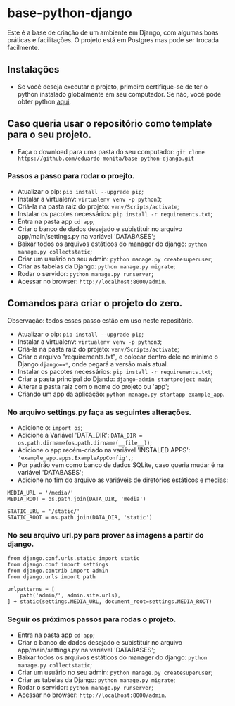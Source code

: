 # base-python-django
Este é a base de criação de um ambiente em Django, com algumas boas práticas e facilitações. O projeto está em Postgres mas pode ser trocada facilmente.

## Instalações
- Se você deseja executar o projeto, primeiro certifique-se de ter o python instalado globalmente em seu computador. Se não, você pode obter python [aqui](https://www.python.org/downloads/ "aqui").

## Caso queria usar o repositório como template para o seu projeto.
- Faça o download para uma pasta do seu computador: `git clone https://github.com/eduardo-monita/base-python-django.git`
### Passos a passo para rodar o proejto.
- Atualizar o pip: `pip install --upgrade pip`;
- Instalar a virtualenv: `virtualenv venv -p python3`;
- Criá-la na pasta raiz do projeto: `venv/Scripts/activate`;
- Instalar os pacotes necessários: `pip install -r requirements.txt`;
- Entra na pasta app `cd app`; 
- Criar o banco de dados desejado e subistituir no arquivo app/main/settings.py na variável 'DATABASES';
- Baixar todos os arquivos estáticos do manager do django: `python manage.py collectstatic`;
- Criar um usuário no seu admin: `python manage.py createsuperuser`;
- Criar as tabelas da Django: `python manage.py migrate`;
- Rodar o servidor: `python manage.py runserver`;
- Acessar no browser: `http://localhost:8000/admin`.

## Comandos para criar o projeto do zero.
Observação: todos esses passo estão em uso neste repositório.
- Atualizar o pip: `pip install --upgrade pip`;
- Instalar a virtualenv: `virtualenv venv -p python3`;
- Criá-la na pasta raiz do projeto: `venv/Scripts/activate`;
- Criar o arquivo "requirements.txt", e colocar dentro dele no mínimo o Django `django==*`, onde pegará a versão mais atual.
- Instalar os pacotes necessários: `pip install -r requirements.txt`;
- Criar a pasta principal do Djando: `django-admin startproject main`;
- Alterar a pasta raiz com o nome do projeto ou 'app';
- Criando um app da aplicação: `python manage.py startapp example_app`.
### No arquivo settings.py faça as seguintes alterações.
- Adicione o: `import os`;
- Adicione a Variável 'DATA_DIR': `DATA_DIR = os.path.dirname(os.path.dirname(__file__))`;
- Adicione o app recém-criado na variável 'INSTALED APPS': `'example_app.apps.ExampleAppConfig',`;
- Por padrão vem como banco de dados SQLite, caso queria mudar é na variável 'DATABASES';
- Adicione no fim do arquivo as variáveis de diretórios estáticos e medias:
```
MEDIA_URL = '/media/'
MEDIA_ROOT = os.path.join(DATA_DIR, 'media')

STATIC_URL = '/static/'
STATIC_ROOT = os.path.join(DATA_DIR, 'static')
```
### No seu arquivo url.py para prover as imagens a partir do django.
```
from django.conf.urls.static import static
from django.conf import settings
from django.contrib import admin
from django.urls import path

urlpatterns = [
    path('admin/', admin.site.urls),
] + static(settings.MEDIA_URL, document_root=settings.MEDIA_ROOT)
```
### Seguir os próximos passos para rodas o projeto.
- Entra na pasta app `cd app`; 
- Criar o banco de dados desejado e subistituir no arquivo app/main/settings.py na variável 'DATABASES';
- Baixar todos os arquivos estáticos do manager do django: `python manage.py collectstatic`;
- Criar um usuário no seu admin: `python manage.py createsuperuser`;
- Criar as tabelas da Django: `python manage.py migrate`;
- Rodar o servidor: `python manage.py runserver`;
- Acessar no browser: `http://localhost:8000/admin`.
